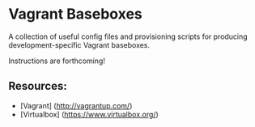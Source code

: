 # Vagrant Baseboxes

A collection of useful config files and provisioning scripts for producing development-specific Vagrant baseboxes.

Instructions are forthcoming!

## Resources:

* [Vagrant] (http://vagrantup.com/)
* [Virtualbox] (https://www.virtualbox.org/)